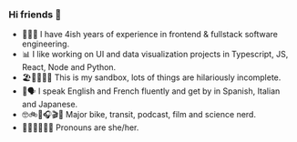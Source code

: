 ### Hi friends 👋 


- 👩🏻‍💻 I have 4ish years of experience in frontend & fullstack software engineering.
- 📊 I like working on UI and data visualization projects in Typescript, JS, React, Node and Python.
- 🏖🛝🤷🏻‍♀️ This is my sandbox, lots of things are hilariously incomplete.
- 🧳🗣 I speak English and French fluently and get by in Spanish, Italian and Japanese. 
- 🤓🚲🚈🎧🎬🔭 Major bike, transit, podcast, film and science nerd. 
- 👯‍♀️👯‍♀️💃🏻 Pronouns are she/her.
